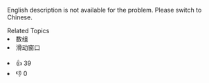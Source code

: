 <p>English description is not available for the problem. Please switch to Chinese.</p>
<div><div>Related Topics</div><div><li>数组</li><li>滑动窗口</li></div></div><br><div><li>👍 39</li><li>👎 0</li></div>